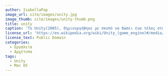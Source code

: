 ```yaml
---
author: IsabellaPap
image_url: site/images/unity.jpg
image_thumb: site/images/unity-thumb.png
title: unity
caption: 'Το Unity(2005), δημιουργήθηκε με σκοπό να δώσει ένα τέλος στο μονοπώλιο των εταιριών στο game development. Παρόλα αυτά, αναγνωρίστηκε ως το πρόγραμμα που αξιοποιεί τα γραφικά του Mac OS X καλύτερα από οποιοδήποτε άλλο λογισμικό. Το Unity μέσα σε 2 χρόνια επεκτάθηκε σε άλλα λειτουργικά και εξελίχθηκε ραγδαία. Σήμερα η γραφική διεπαφή του δεν χρησιμοποιείται μόνο για game development αλλά για ένα εύρος λειτουργιών (Σχεδίαση αυτοκινήτων, δημιουργία εικονικής πραγματικότητας, Animation).'
license_url: 'https://en.wikipedia.org/wiki/Unity_(game_engine)#/media/File:Unity_Technologies_logo.svg'
license_text: Public Domain
categories:
  - Εργαλεία
  - Αρχέτυπα
tags: 
  - Unity
  - Mac OS
---
```

